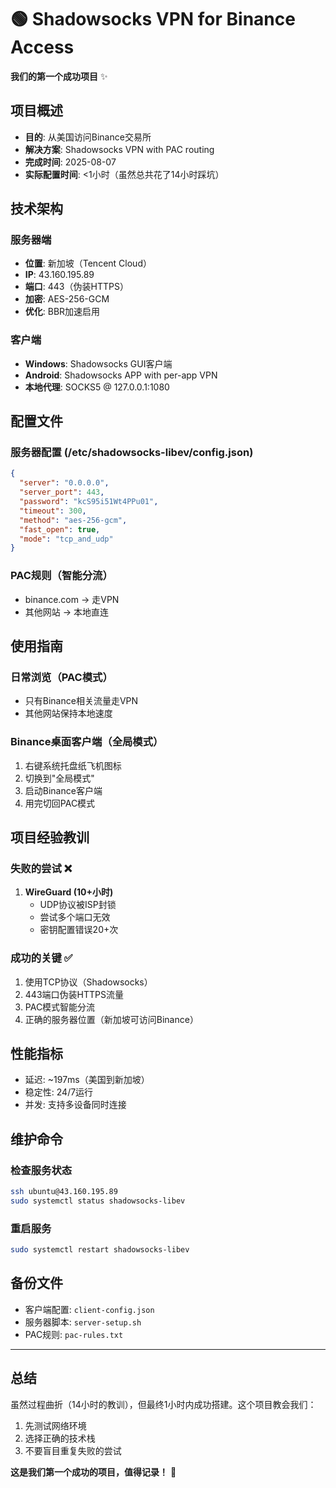 # 🟢 Shadowsocks VPN for Binance Access

**我们的第一个成功项目** ✨

## 项目概述
- **目的**: 从美国访问Binance交易所
- **解决方案**: Shadowsocks VPN with PAC routing
- **完成时间**: 2025-08-07
- **实际配置时间**: <1小时（虽然总共花了14小时踩坑）

## 技术架构

### 服务器端
- **位置**: 新加坡（Tencent Cloud）
- **IP**: 43.160.195.89
- **端口**: 443（伪装HTTPS）
- **加密**: AES-256-GCM
- **优化**: BBR加速启用

### 客户端
- **Windows**: Shadowsocks GUI客户端
- **Android**: Shadowsocks APP with per-app VPN
- **本地代理**: SOCKS5 @ 127.0.0.1:1080

## 配置文件

### 服务器配置 (/etc/shadowsocks-libev/config.json)
```json
{
  "server": "0.0.0.0",
  "server_port": 443,
  "password": "kcS95i51Wt4PPu01",
  "timeout": 300,
  "method": "aes-256-gcm",
  "fast_open": true,
  "mode": "tcp_and_udp"
}
```

### PAC规则（智能分流）
- binance.com → 走VPN
- 其他网站 → 本地直连

## 使用指南

### 日常浏览（PAC模式）
- 只有Binance相关流量走VPN
- 其他网站保持本地速度

### Binance桌面客户端（全局模式）
1. 右键系统托盘纸飞机图标
2. 切换到"全局模式"
3. 启动Binance客户端
4. 用完切回PAC模式

## 项目经验教训

### 失败的尝试 ❌
1. **WireGuard (10+小时)**
   - UDP协议被ISP封锁
   - 尝试多个端口无效
   - 密钥配置错误20+次

### 成功的关键 ✅
1. 使用TCP协议（Shadowsocks）
2. 443端口伪装HTTPS流量
3. PAC模式智能分流
4. 正确的服务器位置（新加坡可访问Binance）

## 性能指标
- 延迟: ~197ms（美国到新加坡）
- 稳定性: 24/7运行
- 并发: 支持多设备同时连接

## 维护命令

### 检查服务状态
```bash
ssh ubuntu@43.160.195.89
sudo systemctl status shadowsocks-libev
```

### 重启服务
```bash
sudo systemctl restart shadowsocks-libev
```

## 备份文件
- 客户端配置: `client-config.json`
- 服务器脚本: `server-setup.sh`
- PAC规则: `pac-rules.txt`

---

## 总结
虽然过程曲折（14小时的教训），但最终1小时内成功搭建。这个项目教会我们：
1. 先测试网络环境
2. 选择正确的技术栈
3. 不要盲目重复失败的尝试

**这是我们第一个成功的项目，值得记录！** 🎉